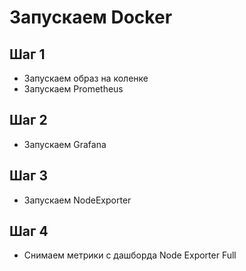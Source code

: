 # Запускаем Docker 

## Шаг 1

- Запускаем образ на коленке
- Запускаем Prometheus

## Шаг 2
- Запускаем Grafana

## Шаг 3
- Запускаем NodeExporter

## Шаг 4
- Снимаем метрики с дашборда Node Exporter Full
